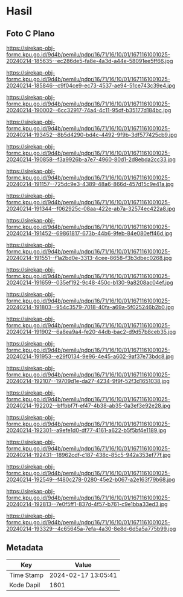 # Hasil

## Foto C Plano

https://sirekap-obj-formc.kpu.go.id/9d4b/pemilu/pdpr/16/71/16/10/01/1671161001025-20240214-185635--ec286de5-fa8e-4a3d-a44e-58091ee5ff66.jpg

https://sirekap-obj-formc.kpu.go.id/9d4b/pemilu/pdpr/16/71/16/10/01/1671161001025-20240214-185846--c9f04ce9-ec73-4537-ae94-51ce743c39e4.jpg

https://sirekap-obj-formc.kpu.go.id/9d4b/pemilu/pdpr/16/71/16/10/01/1671161001025-20240214-190002--6cc32917-74a4-4c11-95df-b35177d184bc.jpg

https://sirekap-obj-formc.kpu.go.id/9d4b/pemilu/pdpr/16/71/16/10/01/1671161001025-20240214-193452--8b5d4290-bd4c-4492-9f9b-3df577425cb9.jpg

https://sirekap-obj-formc.kpu.go.id/9d4b/pemilu/pdpr/16/71/16/10/01/1671161001025-20240214-190858--f3a9926b-a7e7-4960-80d1-2d8ebda2cc33.jpg

https://sirekap-obj-formc.kpu.go.id/9d4b/pemilu/pdpr/16/71/16/10/01/1671161001025-20240214-191157--725dc9e3-4389-48a6-866d-457d15c9e41a.jpg

https://sirekap-obj-formc.kpu.go.id/9d4b/pemilu/pdpr/16/71/16/10/01/1671161001025-20240214-191344--f062925c-08aa-422e-ab7a-32574ec422a8.jpg

https://sirekap-obj-formc.kpu.go.id/9d4b/pemilu/pdpr/16/71/16/10/01/1671161001025-20240214-191452--69861817-673b-44b6-9feb-84e080eff46d.jpg

https://sirekap-obj-formc.kpu.go.id/9d4b/pemilu/pdpr/16/71/16/10/01/1671161001025-20240214-191551--f1a2bd0e-3313-4cee-8658-f3b3dbec0268.jpg

https://sirekap-obj-formc.kpu.go.id/9d4b/pemilu/pdpr/16/71/16/10/01/1671161001025-20240214-191659--035ef192-9c48-450c-b130-9a8208ac04ef.jpg

https://sirekap-obj-formc.kpu.go.id/9d4b/pemilu/pdpr/16/71/16/10/01/1671161001025-20240214-191803--954c3579-7018-40fa-a69a-5f025246b2b0.jpg

https://sirekap-obj-formc.kpu.go.id/9d4b/pemilu/pdpr/16/71/16/10/01/1671161001025-20240214-191902--6a8ea9a4-fe20-44db-bac2-d9d57b8ceb35.jpg

https://sirekap-obj-formc.kpu.go.id/9d4b/pemilu/pdpr/16/71/16/10/01/1671161001025-20240214-191953--e29f0134-9e96-4e45-a602-9af37e73bdc8.jpg

https://sirekap-obj-formc.kpu.go.id/9d4b/pemilu/pdpr/16/71/16/10/01/1671161001025-20240214-192107--19709d1e-da27-4234-9f9f-52f3d1651038.jpg

https://sirekap-obj-formc.kpu.go.id/9d4b/pemilu/pdpr/16/71/16/10/01/1671161001025-20240214-192202--bffbbf7f-ef47-4b38-ab35-0a3ef3e92e28.jpg

https://sirekap-obj-formc.kpu.go.id/9d4b/pemilu/pdpr/16/71/16/10/01/1671161001025-20240214-192301--a9efe1d0-df77-4161-a622-b5f5bf4e1189.jpg

https://sirekap-obj-formc.kpu.go.id/9d4b/pemilu/pdpr/16/71/16/10/01/1671161001025-20240214-192431--18962cdf-c187-438c-85c5-942a353ef77f.jpg

https://sirekap-obj-formc.kpu.go.id/9d4b/pemilu/pdpr/16/71/16/10/01/1671161001025-20240214-192549--f480c278-0280-45e2-b067-a2e163f79b68.jpg

https://sirekap-obj-formc.kpu.go.id/9d4b/pemilu/pdpr/16/71/16/10/01/1671161001025-20240214-192813--7e0f5ff1-837d-4f57-b761-c9e1bba33ed3.jpg

https://sirekap-obj-formc.kpu.go.id/9d4b/pemilu/pdpr/16/71/16/10/01/1671161001025-20240214-193329--4c65645a-7efa-4a30-8e8d-6d5a5a775b99.jpg


## Metadata

| Key        | Value               |
| ---------- | ------------------- |
| Time Stamp | 2024-02-17 13:05:41 |
| Kode Dapil | 1601                |



